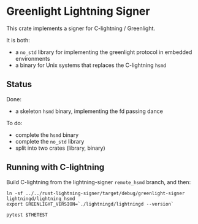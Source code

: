 # Greenlight Lightning Signer

This crate implements a signer for C-lightning / Greenlight.

It is both:

- a `no_std` library for implementing the greenlight protocol in embedded environments 
- a binary for Unix systems that replaces the C-lightning `hsmd`

## Status

Done:

- a skeleton `hsmd` binary, implementing the fd passing dance

To do:

- complete the `hsmd` binary
- complete the `no_std` library
- split into two crates (library, binary)

## Running with C-lightning

Build C-lightning from the lightning-signer `remote_hsmd` branch, and then:

```shell
ln -sf ../../rust-lightning-signer/target/debug/greenlight-signer lightningd/lightning_hsmd
export GREENLIGHT_VERSION=`./lightningd/lightningd --version`

pytest $THETEST
```

